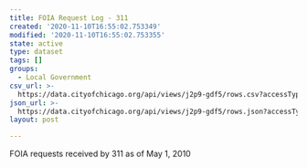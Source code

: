 ```yaml
---
title: FOIA Request Log - 311
created: '2020-11-10T16:55:02.753349'
modified: '2020-11-10T16:55:02.753355'
state: active
type: dataset
tags: []
groups:
  - Local Government
csv_url: >-
  https://data.cityofchicago.org/api/views/j2p9-gdf5/rows.csv?accessType=DOWNLOAD
json_url: >-
  https://data.cityofchicago.org/api/views/j2p9-gdf5/rows.json?accessType=DOWNLOAD
layout: post

---
```

FOIA requests received by 311 as of May 1, 2010
